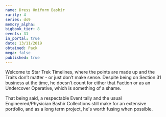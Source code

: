 ```yaml
---
name: Dress Uniform Bashir
rarity: 4
series: ds9
memory_alpha:
bigbook_tier: 8
events: 31
in_portal: true
date: 13/11/2019
obtained: Pack
mega: false
published: true
---
```


Welcome to Star Trek Timelines, where the points are made up and the Traits don’t matter - or just don’t make sense. Despite being on Section 31 business at the time, he doesn’t count for either that Faction or as an Undercover Operative, which is something of a shame.

That being said, a respectable Event tally and the usual Engineered/Physician Bashir Collections still make for an extensive portfolio, and as a long term project, he's worth fusing when possible.
